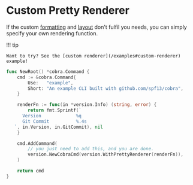 # Custom Pretty Renderer

If the custom [formatting](./format.md) and [layout](./layout.md) don't fulfil you needs, you can simply specify your own rendering function.

!!! tip

    Want to try? See the [custom renderer](/examples#custom-renderer) example!

```go
func NewRoot() *cobra.Command {
	cmd := &cobra.Command{
		Use:   "example",
		Short: "An example CLI built with github.com/spf13/cobra",
	}

	renderFn := func(in *version.Info) (string, error) {
		return fmt.Sprintf(`
      Version             %q
      Git Commit          %.4s
   `, in.Version, in.GitCommit), nil
	}

	cmd.AddCommand(
		// you just need to add this, and you are done.
		version.NewCobraCmd(version.WithPrettyRenderer(renderFn)),
	)

	return cmd
}
```
